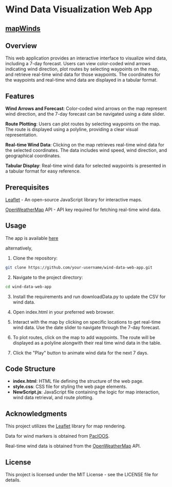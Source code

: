 # Wind Data Visualization Web App

## [mapWinds](mapwinds.com)


## Overview

This web application provides an interactive interface to visualize wind data, including a 7-day forecast. Users can view color-coded wind arrows indicating wind direction, plot routes by selecting waypoints on the map, and retrieve real-time wind data for those waypoints. The coordinates for the waypoints and real-time wind data are displayed in a tabular format.


## Features

**Wind Arrows and Forecast**: Color-coded wind arrows on the map represent wind direction, and the 7-day forecast can be navigated using a date slider.

**Route Plotting**: Users can plot routes by selecting waypoints on the map. The route is displayed using a polyline, providing a clear visual representation.

**Real-time Wind Data**: Clicking on the map retrieves real-time wind data for the selected coordinates. The data includes wind speed, wind direction, and geographical coordinates.

**Tabular Display**: Real-time wind data for selected waypoints is presented in a tabular format for easy reference.


## Prerequisites

[Leaflet](https://leafletjs.com/) - An open-source JavaScript library for interactive maps.

[OpenWeatherMap](https://openweathermap.org/) API - API key required for fetching real-time wind data.


## Usage

The app is available [here](mapwinds.com)

alternatively,

1. Clone the repository:

```bash
git clone https://github.com/your-username/wind-data-web-app.git
```

2. Navigate to the project directory:

```bash
cd wind-data-web-app
```

3. Install the requirements and run downloadData.py to update the CSV for wind data.

4. Open index.html in your preferred web browser.

5. Interact with the map by clicking on specific locations to get real-time wind data. Use the date slider to navigate through the 7-day forecast.

6. To plot routes, click on the map to add waypoints. The route will be displayed as a polyline alongwith their real time wind data in the table.

7. Click the "Play" button to animate wind data for the next 7 days.


## Code Structure

- **index.html**: HTML file defining the structure of the web page.
- **style.css**: CSS file for styling the web page elements.
- **NewScript.js**: JavaScript file containing the logic for map interaction, wind data retrieval, and route plotting.


## Acknowledgments

This project utilizes the [Leaflet](https://leafletjs.com/) library for map rendering.

Data for wind markers is obtained from [PacIOOS](http://www.pacioos.hawaii.edu/weather/model-wind-global/#access).

Real-time wind data is obtained from the [OpenWeatherMap](https://openweathermap.org/) API.


## License

This project is licensed under the MIT License - see the LICENSE file for details.
